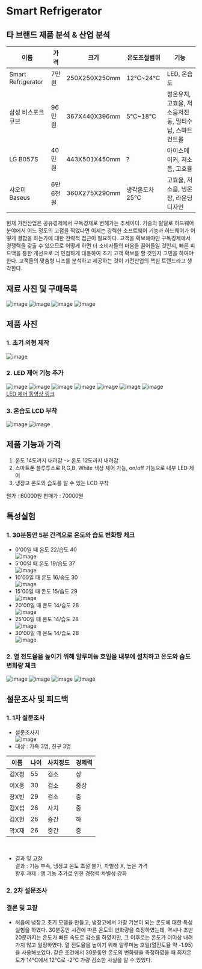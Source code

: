 # Smart Refrigerator

## 타 브랜드 제품 분석 & 산업 분석
이름 | 가격 | 크기 | 온도조절범위 | 기능 
--|--|--|--|--
Smart Refrigerator | 7만원 | 250X250X250mm | 12℃~24℃ | LED, 온습도
삼성 비스포크 큐브 | 96만원 | 367X440X396mm | 5℃~18℃ | 정온유지, 고효율, 저소음저진동, 멀티수납, 스마트컨트롤
LG B057S | 40만원 | 443X501X450mm | ? | 아이스메이커, 저소음, 고효율
샤오미  Baseus | 6만6천원 | 360X275X290mm | 냉각온도차 25℃ | 고효율, 저소음, 냉온장, 라운딩 디자인

현재 가전산업은 공유경제에서 구독경제로 변해가는 추세이다. 기술의 발달로 하드웨어 분야에서 어느 정도의 고점을 찍었다면 
이제는 강력한 소프트웨어 기능과 하드웨어가 어떻게 결합을 하는가에 대한 전략적 접근이 필요하다.
고객을 확보해야만 구독경제에서 경쟁력을 갖출 수 있으므로 어떻게 하면 더 소비자들의 마음을 끌어들일 것인지, 빠른 피드백을 통한 
개선으로 더 민첩하게 대응하여 초기 고객 확보를 할 것인지 고민을 하여야 한다.
고객들의 맞춤형 니즈를 분석하고 제공하는 것이 가전산업의 핵심 트랜드라고 생각한다. 

## 재료 사진 및 구매목록
![image](https://user-images.githubusercontent.com/59759468/106287118-ca5bfd80-6289-11eb-8a0f-cd786210b31f.png)
![image](https://user-images.githubusercontent.com/59759468/106287194-d8118300-6289-11eb-9c6d-70246378d9f4.png)
![image](https://user-images.githubusercontent.com/59759468/106287215-df389100-6289-11eb-9a28-7cb32d9ffe8c.png)
![image](https://user-images.githubusercontent.com/59759468/106287236-e65f9f00-6289-11eb-96ec-283c5b756aea.png)


## 제품 사진
### 1. 초기 외형 제작<br>
![image](https://user-images.githubusercontent.com/59759468/106287021-adbfc580-6289-11eb-9b0f-ff97543cdfe0.png)

### 2. LED 제어 기능 추가<br>
![image](https://user-images.githubusercontent.com/59759468/106286929-8bc64300-6289-11eb-8ebc-46e56d989a85.png)
![image](https://user-images.githubusercontent.com/59759468/106286957-941e7e00-6289-11eb-9ef5-d45cf94e72be.png)
![image](https://user-images.githubusercontent.com/59759468/106288067-e90ec400-628a-11eb-8ccc-be1e654fc8a9.png)
![image](https://user-images.githubusercontent.com/59759468/106288099-f1ff9580-628a-11eb-9b18-3eb65b08ee2c.png)
![image](https://user-images.githubusercontent.com/59759468/106288129-f9bf3a00-628a-11eb-9d45-775fd87862ac.png)
![image](https://user-images.githubusercontent.com/59759468/106288173-08a5ec80-628b-11eb-80aa-85f001567a55.png)
![image](https://user-images.githubusercontent.com/59759468/106288196-1196be00-628b-11eb-9091-75545b004db3.png)  
[LED 제어 동영상 링크](https://user-images.githubusercontent.com/59759468/106287416-1a3ac480-628a-11eb-9e3d-4c77f62ef90b.mp4)

### 3. 온습도 LCD 부착<br>
![image](https://user-images.githubusercontent.com/59759468/106288425-60dcee80-628b-11eb-9a19-8b5ca67d0f3d.png)
![image](https://user-images.githubusercontent.com/59759468/106288443-689c9300-628b-11eb-9b8f-698675b78177.png)

## 제품 기능과 가격
1. 온도 14도까지 내려감 -> 온도 12도까지 내려감
2. 스마트폰 블루투스로 R,G,B, White 색상 제어 가능, on/off 기능으로 내부 LED 제어
3. 냉장고 온도와 습도를 알 수 있는 LCD 부착

원가 : 60000원 판매가 : 70000원

## 특성실험<br>
### 1. 30분동안 5분 간격으로 온도와 습도 변화량 체크
- 0'00일 때 온도 22/습도 40<br>
![image](https://user-images.githubusercontent.com/59759468/106288531-823dda80-628b-11eb-8742-5c187a50d168.png)  
- 5'00일 때 온도 19/습도 37<br>
![image](https://user-images.githubusercontent.com/59759468/106288561-8bc74280-628b-11eb-9975-0807defc184b.png)  
- 10'00일 때 온도 16/습도 30<br>
![image](https://user-images.githubusercontent.com/59759468/106288600-9a155e80-628b-11eb-84be-08a6ff380808.png)  
- 15'00일 때 온도 15/습도 29<br>
![image](https://user-images.githubusercontent.com/59759468/106288639-a39ec680-628b-11eb-9034-fb293332ba2f.png)  
- 20'00일 때 온도 14/습도 28<br>
![image](https://user-images.githubusercontent.com/59759468/106288665-abf70180-628b-11eb-926a-1ad9efba7cd1.png)  
- 25'00일 때 온도 14/습도 28<br>
![image](https://user-images.githubusercontent.com/59759468/106288697-b6b19680-628b-11eb-9c0e-f0cb23cbd3af.png)  
- 30'00일 때 온도 14/습도 28<br>
![image](https://user-images.githubusercontent.com/59759468/106288697-b6b19680-628b-11eb-9c0e-f0cb23cbd3af.png)  

### 2. 열 전도율을 높이기 위해 알루미늄 호일을 내부에 설치하고 온도와 습도 변화량 체크
![image](https://user-images.githubusercontent.com/59759468/106472597-2de26700-64e6-11eb-9cf0-a8840fd37026.png)
![image](https://user-images.githubusercontent.com/59759468/106472691-46eb1800-64e6-11eb-8b95-23195f11058d.png)
![image](https://user-images.githubusercontent.com/59759468/106472717-50748000-64e6-11eb-8850-7c33da27d7e6.png)
![image](https://user-images.githubusercontent.com/59759468/106472753-5a967e80-64e6-11eb-9e2c-6796e863e534.png)

## 설문조사 및 피드백
### 1. 1차 설문조사
- 설문조사지<br>
![image](https://user-images.githubusercontent.com/59759468/106383240-349aac80-6408-11eb-975f-1271888842f3.png)<br>
- 대상 : 가족 3명, 친구 3명<br>

이름 | 나이 | 사치정도 | 경제력 
--|--|--|--
김X정 | 55 | 검소 | 상
이X웅 | 30 | 검소 | 중상
장X빈 | 29 | 검소 | 중
김X섭 | 26 | 사치 | 중
김X헌 | 26 | 중간 | 하
곽X재 | 26 | 중간 | 중

<br>

- 결과 및 고찰<br>
결과 : 기능 부족, 냉장고 온도 조절 불가, 차별성 X, 높은 가격<br>
향후 과제 : 앱 기능 추가로 인한 경쟁력 차별성 강화<br>
  
### 2. 2차 설문조사

### 결론 및 고찰
- 처음에 냉장고 초기 모델을 만들고, 냉장고에서 가장 기본이 되는 온도에 대한 특성실험을 하였다. 30분동안 시간에 따른 온도의 변화량을 측정하였는데, 역시나 초반 20분까지는 온도가 빠른 속도로 감소를 하였지만, 그 이후로는 온도가 더이상 내려가지 않고 일정하였다. 열 전도율을 높이기 위해 알루미늄 호일(열전도율 약 -1.95)을 사용해보았다. 같은 조건에서 30분동안 온도의 변화량을 측정하였을 때 최저온도가 14℃에서 12℃로 -2℃ 가량 감소한 사실을 알 수 있었다.  
  
